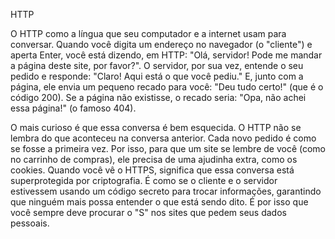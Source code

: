 HTTP

O HTTP como a língua que seu computador e a internet usam para conversar. Quando você digita um endereço no navegador (o "cliente") e aperta Enter, você está dizendo, em 
HTTP: "Olá, servidor! Pode me mandar a página deste site, por favor?".
O servidor, por sua vez, entende o seu pedido e responde: "Claro! Aqui está o que você pediu." E, junto com a página, ele envia um pequeno recado para você: "Deu tudo certo!" 
(que é o código 200). Se a página não existisse, o recado seria: "Opa, não achei essa página!" (o famoso 404).

O mais curioso é que essa conversa é bem esquecida. O HTTP não se lembra do que aconteceu na conversa anterior. Cada novo pedido é como se fosse a primeira vez. Por isso, para que um 
site se lembre de você (como no carrinho de compras), ele precisa de uma ajudinha extra, como os cookies.
Quando você vê o HTTPS, significa que essa conversa está superprotegida por criptografia. É como se o cliente e o servidor estivessem usando um código secreto para trocar informações, 
garantindo que ninguém mais possa entender o que está sendo dito. É por isso que você sempre deve procurar o "S" nos sites que pedem seus dados pessoais.
